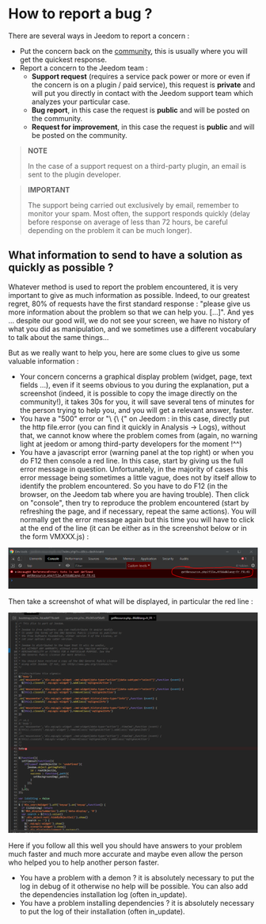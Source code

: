 # How to report a bug ?

There are several ways in Jeedom to report a concern :

- Put the concern back on the [community](https://community.jeedom.com), this is usually where you will get the quickest response.
- Report a concern to the Jeedom team :
  - **Support request** (requires a service pack power or more or even if the concern is on a plugin / paid service), this request is **private** and will put you directly in contact with the Jeedom support team which analyzes your particular case.
  - **Bug report**, in this case the request is **public** and will be posted on the community.
  - **Request for improvement**, in this case the request is **public** and will be posted on the community.

> **NOTE**
>
> In the case of a support request on a third-party plugin, an email is sent to the plugin developer.

> **IMPORTANT**
>
> The support being carried out exclusively by email, remember to monitor your spam. Most often, the support responds quickly (delay before response on average of less than 72 hours, be careful depending on the problem it can be much longer).

## What information to send to have a solution as quickly as possible ?

Whatever method is used to report the problem encountered, it is very important to give as much information as possible. Indeed, to our greatest regret, 80% of requests have the first standard response : "please give us more information about the problem so that we can help you. [...]". And yes ... despite our good will, we do not see your screen, we have no history of what you did as manipulation, and we sometimes use a different vocabulary to talk about the same things...

But as we really want to help you, here are some clues to give us some valuable information :

- Your concern concerns a graphical display problem (widget, page, text fields ...), even if it seems obvious to you during the explanation, put a screenshot (indeed, it is possible to copy the image directly on the community!), it takes 30s for you, it will save several tens of minutes for the person trying to help you, and you will get a relevant answer, faster.
- You have a "500" error or "\ {\ {" on Jeedom : in this case, directly put the http file.error (you can find it quickly in Analysis -> Logs), without that, we cannot know where the problem comes from (again, no warning light at jeedom or among third-party developers for the moment !^^)
- You have a javascript error (warning panel at the top right) or when you do F12 then console a red line. In this case, start by giving us the full error message in question. Unfortunately, in the majority of cases this error message being sometimes a little vague, does not by itself allow to identify the problem encountered. So you have to do F12 (in the browser, on the Jeedom tab where you are having trouble). Then click on "console", then try to reproduce the problem encountered (start by refreshing the page, and if necessary, repeat the same actions). You will normally get the error message again but this time you will have to click at the end of the line (it can be either as in the screenshot below or in the form VMXXX.js) :

![remonter_un_bug001](images/remonter_un_bug001.png)

Then take a screenshot of what will be displayed, in particular the red line :

![remonter_un_bug002](images/remonter_un_bug002.png)

Here if you follow all this well you should have answers to your problem much faster and much more accurate and maybe even allow the person who helped you to help another person faster.

- You have a problem with a demon ? it is absolutely necessary to put the log in debug of it otherwise no help will be possible. You can also add the dependencies installation log (often in\_update).
- You have a problem installing dependencies ? it is absolutely necessary to put the log of their installation (often in\_update).
